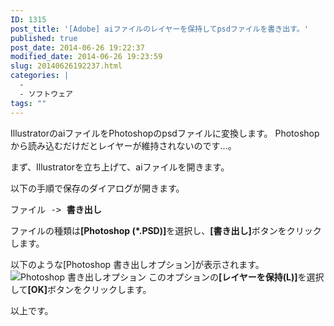 ```yaml
---
ID: 1315
post_title: '[Adobe] aiファイルのレイヤーを保持してpsdファイルを書き出す。'
published: true
post_date: 2014-06-26 19:22:37
modified_date: 2014-06-26 19:23:59
slug: 20140626192237.html
categories: |
  -
  - ソフトウェア
tags: ""
---
```

IllustratorのaiファイルをPhotoshopのpsdファイルに変換します。
Photoshopから読み込むだけだとレイヤーが維持されないのです…。
<!--more-->
まず、Illustratorを立ち上げて、aiファイルを開きます。

以下の手順で保存のダイアログが開きます。
<pre>ファイル -> <b>書き出し</b></pre>
ファイルの種類は<b>[Photoshop (*.PSD)]</b>を選択し、<b>[書き出し]</b>ボタンをクリックします。

以下のような[Photoshop 書き出しオプション]が表示されます。
<img alt="Photoshop 書き出しオプション" src="[cfview name='img_1']">
このオプションの<b>[レイヤーを保持(L)]</b>を選択して<b>[OK]</b>ボタンをクリックします。

以上です。